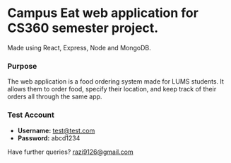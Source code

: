# Campus Eat web application for CS360 semester project.

Made using React, Express, Node and MongoDB.

### Purpose
The web application is a food ordering system made for LUMS students. It allows them to order food, specify their location, and keep track of their orders all through the same app.

### Test Account

- **Username:** test@test.com
- **Password:** abcd1234

Have further queries? razi9126@gmail.com
